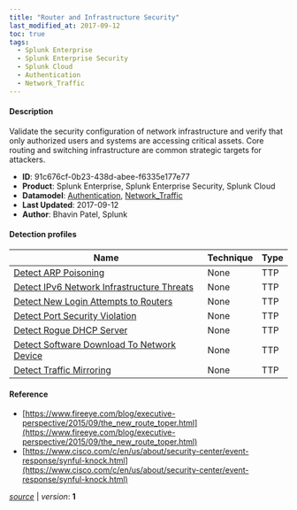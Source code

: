 ```yaml
---
title: "Router and Infrastructure Security"
last_modified_at: 2017-09-12
toc: true
tags:
  - Splunk Enterprise
  - Splunk Enterprise Security
  - Splunk Cloud
  - Authentication
  - Network_Traffic
---
```


#### Description

Validate the security configuration of network infrastructure and verify that only authorized users and systems are accessing critical assets. Core routing and switching infrastructure are common strategic targets for attackers.

- **ID**: 91c676cf-0b23-438d-abee-f6335e177e77
- **Product**: Splunk Enterprise, Splunk Enterprise Security, Splunk Cloud
- **Datamodel**: [Authentication](https://docs.splunk.com/Documentation/CIM/latest/User/Authentication), [Network_Traffic](https://docs.splunk.com/Documentation/CIM/latest/User/NetworkTraffic)
- **Last Updated**: 2017-09-12
- **Author**: Bhavin Patel, Splunk

#### Detection profiles

| Name        | Technique   | Type         |
| ----------- | ----------- |--------------|
| [Detect ARP Poisoning](/network/detect_arp_poisoning/) | None | TTP |
| [Detect IPv6 Network Infrastructure Threats](/network/detect_ipv6_network_infrastructure_threats/) | None | TTP |
| [Detect New Login Attempts to Routers](/application/detect_new_login_attempts_to_routers/) | None | TTP |
| [Detect Port Security Violation](/network/detect_port_security_violation/) | None | TTP |
| [Detect Rogue DHCP Server](/network/detect_rogue_dhcp_server/) | None | TTP |
| [Detect Software Download To Network Device](/network/detect_software_download_to_network_device/) | None | TTP |
| [Detect Traffic Mirroring](/network/detect_traffic_mirroring/) | None | TTP |

#### Reference

* [https://www.fireeye.com/blog/executive-perspective/2015/09/the_new_route_toper.html](https://www.fireeye.com/blog/executive-perspective/2015/09/the_new_route_toper.html)
* [https://www.cisco.com/c/en/us/about/security-center/event-response/synful-knock.html](https://www.cisco.com/c/en/us/about/security-center/event-response/synful-knock.html)



[*source*](https://github.com/splunk/security_content/tree/develop/stories/router_and_infrastructure_security.yml) \| *version*: **1**